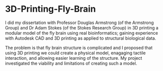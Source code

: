 # 3D-Printing-Fly-Brain
I did my dissertation with Professor Douglas Armstrong (of the Armstrong Group) and Dr Adam Stokes (of the Stokes Research Group) in 3D printing a modular model of the fly brain using real bioinformatics; gaining experience with Autodesk CAD and 3D printing as applied to structural biological data.

The problem is that fly brain structure is complicated and I proposed that using 3D printing we could create a physical model, enagaging tactile interaction, and allowing easier learning of the structure. My project investigated the viability and limitations of creating such a model. 
